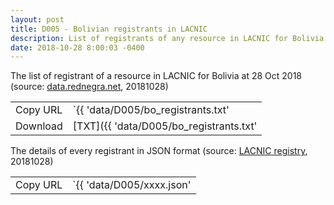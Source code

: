 ```yaml
---
layout: post
title: D005 - Bolivian registrants in LACNIC
description: List of registrants of any resource in LACNIC for Bolivia
date: 2018-10-28 8:00:03 -0400
---
```


The list of registrant of a resource in LACNIC for Bolivia at 28 Oct 2018 (source: [data.rednegra.net](https://data.rednegra.net/2018/10/28/BolivianASN.html), 20181028)

|          |                                                       |
| -------- | ----------------------------------------------------- |
| Copy URL | `{{ 'data/D005/bo_registrants.txt' | absolute_url }}` |
| Download | [TXT]({{ 'data/D005/bo_registrants.txt'               | relative_url }}) |

The details of every registrant in JSON format (source: [LACNIC registry](https://rdap-web.lacnic.net/), 20181028)

|          |                                                                                  |
| -------- | -------------------------------------------------------------------------------- |
| Copy URL | `{{ 'data/D005/xxxx.json' | absolute_url }}` (replace `xxxx` by registrant code) |
